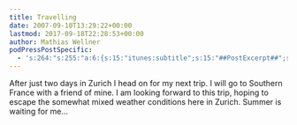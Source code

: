 ```yaml
---
title: Travelling
date: 2007-09-10T13:29:22+00:00
lastmod: 2017-09-18T22:28:53+00:00
author: Mathias Wellner
podPressPostSpecific:
  - 's:264:"s:255:"a:6:{s:15:"itunes:subtitle";s:15:"##PostExcerpt##";s:14:"itunes:summary";s:15:"##PostExcerpt##";s:15:"itunes:keywords";s:17:"##WordPressCats##";s:13:"itunes:author";s:10:"##Global##";s:15:"itunes:explicit";s:7:"Default";s:12:"itunes:block";s:7:"Default";}";";'
---
```

After just two days in Zurich I head on for my next trip. I will go to Southern France with a friend of mine. I am looking forward to this trip, hoping to escape the somewhat mixed weather conditions here in Zurich. Summer is waiting for me&#8230;
